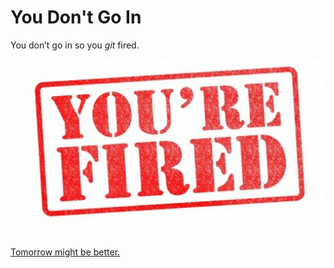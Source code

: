 # You Don't Go In

You don’t go in so you *git* fired. 

![fired](fired.jpg)

[Tomorrow might be better.](../morning.md)
